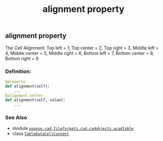 ﻿---
title: alignment property
second_title: Aspose.CAD for Python via .NET API References
description: 
type: docs
weight: 30
url: /python-net/aspose.cad.fileformats.cad.cadobjects.acadtable/tabledatacellcontent/alignment/
is_root: false
---

## alignment property


The Cell Alignment: Top left = 1, Top center = 2, Top right = 3, Middle left = 4, Middle center = 5,
Middle right = 6, Bottom left = 7, Bottom center = 8, Bottom right = 9
### Definition:
```python
@property
def alignment(self):
    ...
@alignment.setter
def alignment(self, value):
    ...
```

### See Also
* module [`aspose.cad.fileformats.cad.cadobjects.acadtable`](../../)
* class [`TableDataCellContent`](/cad/python-net/aspose.cad.fileformats.cad.cadobjects.acadtable/tabledatacellcontent)
